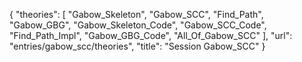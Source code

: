 {
    "theories": [
        "Gabow_Skeleton",
        "Gabow_SCC",
        "Find_Path",
        "Gabow_GBG",
        "Gabow_Skeleton_Code",
        "Gabow_SCC_Code",
        "Find_Path_Impl",
        "Gabow_GBG_Code",
        "All_Of_Gabow_SCC"
    ],
    "url": "entries/gabow_scc/theories",
    "title": "Session Gabow_SCC"
}